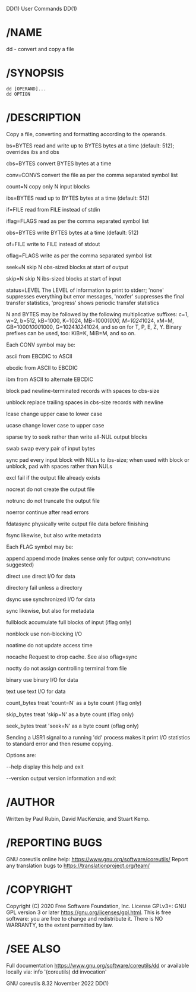 DD(1)                            User Commands                           DD(1)

# /NAME

   dd - convert and copy a file

# /SYNOPSIS

    dd [OPERAND]...
    dd OPTION

# /DESCRIPTION

   Copy a file, converting and formatting according to the operands.

   bs=BYTES
          read and write up to BYTES bytes at a time (default: 512);
          overrides ibs and obs

   cbs=BYTES
          convert BYTES bytes at a time

   conv=CONVS
          convert the file as per the comma separated symbol list

   count=N
          copy only N input blocks

   ibs=BYTES
          read up to BYTES bytes at a time (default: 512)

   if=FILE
          read from FILE instead of stdin

   iflag=FLAGS
          read as per the comma separated symbol list

   obs=BYTES
          write BYTES bytes at a time (default: 512)

   of=FILE
          write to FILE instead of stdout

   oflag=FLAGS
          write as per the comma separated symbol list

   seek=N skip N obs-sized blocks at start of output

   skip=N skip N ibs-sized blocks at start of input

   status=LEVEL
          The LEVEL of information to print to stderr; 'none' suppresses
          everything but error messages, 'noxfer' suppresses the final
          transfer statistics, 'progress' shows periodic transfer
          statistics

   N and BYTES may be followed by the following multiplicative suffixes:
   c=1, w=2, b=512, kB=1000, K=1024, MB=1000*1000, M=1024*1024, xM=M,
   GB=1000*1000*1000, G=1024*1024*1024, and so on for T, P, E, Z, Y.
   Binary prefixes can be used, too: KiB=K, MiB=M, and so on.

   Each CONV symbol may be:

   ascii  from EBCDIC to ASCII

   ebcdic from ASCII to EBCDIC

   ibm    from ASCII to alternate EBCDIC

   block  pad newline-terminated records with spaces to cbs-size

   unblock
          replace trailing spaces in cbs-size records with newline

   lcase  change upper case to lower case

   ucase  change lower case to upper case

   sparse try to seek rather than write all-NUL output blocks

   swab   swap every pair of input bytes

   sync   pad every input block with NULs to ibs-size; when used with
          block or unblock, pad with spaces rather than NULs

   excl   fail if the output file already exists

   nocreat
          do not create the output file

   notrunc
          do not truncate the output file

   noerror
          continue after read errors

   fdatasync
          physically write output file data before finishing

   fsync  likewise, but also write metadata

   Each FLAG symbol may be:

   append append mode (makes sense only for output; conv=notrunc
          suggested)

   direct use direct I/O for data

   directory
          fail unless a directory

   dsync  use synchronized I/O for data

   sync   likewise, but also for metadata

   fullblock
          accumulate full blocks of input (iflag only)

   nonblock
          use non-blocking I/O

   noatime
          do not update access time

   nocache
          Request to drop cache.  See also oflag=sync

   noctty do not assign controlling terminal from file

   binary use binary I/O for data

   text   use text I/O for data

   count_bytes
          treat 'count=N' as a byte count (iflag only)

   skip_bytes
          treat 'skip=N' as a byte count (iflag only)

   seek_bytes
          treat 'seek=N' as a byte count (oflag only)

   Sending a USR1 signal to a running 'dd' process makes it print I/O
   statistics to standard error and then resume copying.

   Options are:

   --help display this help and exit

   --version
          output version information and exit

# /AUTHOR

   Written by Paul Rubin, David MacKenzie, and Stuart Kemp.

# /REPORTING BUGS

   GNU coreutils online help: <https://www.gnu.org/software/coreutils/>
   Report any translation bugs to <https://translationproject.org/team/>

# /COPYRIGHT

   Copyright (C) 2020 Free Software Foundation, Inc.  License GPLv3+: GNU
   GPL version 3 or later <https://gnu.org/licenses/gpl.html>.
   This is free software: you are free to change and redistribute it.
   There is NO WARRANTY, to the extent permitted by law.

# /SEE ALSO

   Full documentation <https://www.gnu.org/software/coreutils/dd>
   or available locally via: info '(coreutils) dd invocation'

GNU coreutils 8.32               November 2022                           DD(1)
